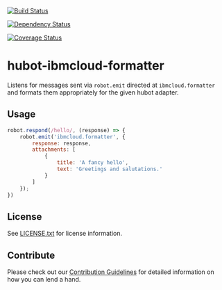 [![Build Status](https://travis-ci.org/ibm-cloud-solutions/hubot-ibmcloud-formatter.svg?branch=master)](https://travis-ci.org/ibm-cloud-solutions/hubot-ibmcloud-formatter)

[![Dependency Status](https://dependencyci.com/github/ibm-cloud-solutions/hubot-ibmcloud-formatter/badge)](https://dependencyci.com/github/ibm-cloud-solutions/hubot-ibmcloud-formatter)

[![Coverage Status](https://coveralls.io/repos/github/ibm-cloud-solutions/hubot-ibmcloud-formatter/badge.svg?branch=master)](https://coveralls.io/github/ibm-cloud-solutions/hubot-ibmcloud-formatter?branch=master)

# hubot-ibmcloud-formatter

Listens for messages sent via `robot.emit` directed at `ibmcloud.formatter` and formats them appropriately for the given hubot adapter.

## Usage

```javascript
robot.respond(/hello/, (response) => {
	robot.emit('ibmcloud.formatter', {
		response: response,
		attachments: [
			{
				title: 'A fancy hello',
				text: 'Greetings and salutations.'
			}
		]
	});
})
```

## License <a id="license"></a>

See [LICENSE.txt](./LICENSE.txt) for license information.

## Contribute <a id="contribute"></a>

Please check out our [Contribution Guidelines](./CONTRIBUTING.md) for detailed information on how you can lend a hand.
